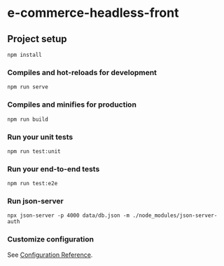 # e-commerce-headless-front

## Project setup
```
npm install
```

### Compiles and hot-reloads for development
```
npm run serve
```

### Compiles and minifies for production
```
npm run build
```

### Run your unit tests
```
npm run test:unit
```

### Run your end-to-end tests
```
npm run test:e2e
```

### Run json-server
```
npx json-server -p 4000 data/db.json -m ./node_modules/json-server-auth
```

### Customize configuration
See [Configuration Reference](https://cli.vuejs.org/config/).

